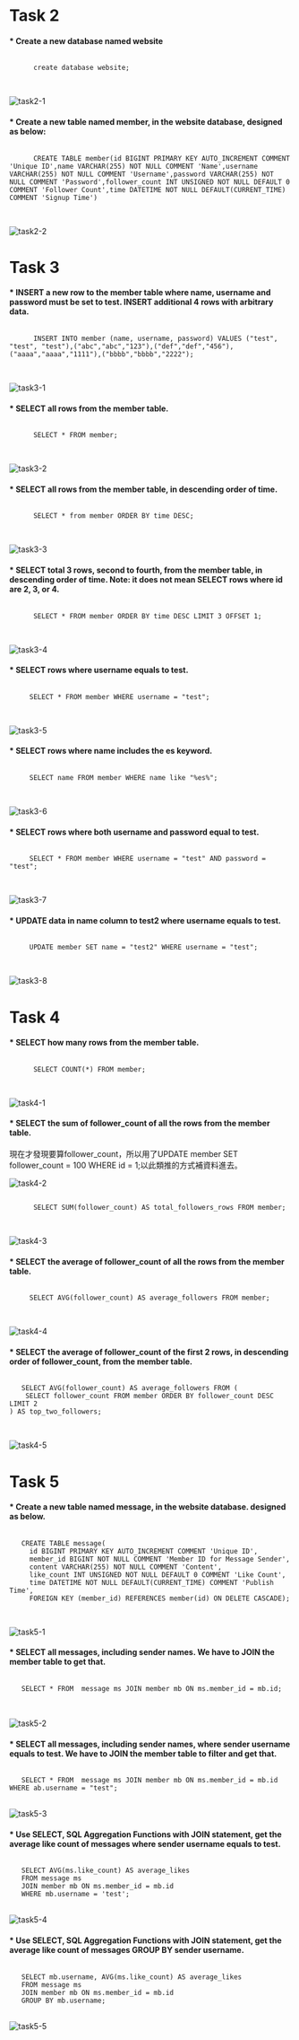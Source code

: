 # **Task 2**
   #### * Create a new database named website
   <pre><code>
      create database website;
   </code>
   </pre>
   
   ![task2-1](https://github.com/Amelia147957/Amelia147957.github.io/blob/main/WeHelp/Assignment_5/pic/task2-1.jpg)
   
   #### * Create a new table named member, in the website database, designed as below:
   <pre><code>
      CREATE TABLE member(id BIGINT PRIMARY KEY AUTO_INCREMENT COMMENT 'Unique ID',name VARCHAR(255) NOT NULL COMMENT 'Name',username VARCHAR(255) NOT NULL COMMENT 'Username',password VARCHAR(255) NOT NULL COMMENT 'Password',follower_count INT UNSIGNED NOT NULL DEFAULT 0 COMMENT 'Follower Count',time DATETIME NOT NULL DEFAULT(CURRENT_TIME) COMMENT 'Signup Time')
   </code>
   </pre>
   ![task2-2](https://github.com/Amelia147957/Amelia147957.github.io/blob/main/WeHelp/Assignment_5/pic/task2-2.jpg)
   
# **Task 3**
   #### * INSERT a new row to the member table where name, username and password must be set to test. INSERT additional 4 rows with arbitrary data.
   <pre><code>
      INSERT INTO member (name, username, password) VALUES ("test", "test", "test"),("abc","abc","123"),("def","def","456"),("aaaa","aaaa","1111"),("bbbb","bbbb","2222");
   </code>
   </pre>
   
   ![task3-1](https://github.com/Amelia147957/Amelia147957.github.io/blob/main/WeHelp/Assignment_5/pic/task3-1.jpg)
   
   #### * SELECT all rows from the member table.
   <pre><code>
      SELECT * FROM member;
   </code>
   </pre>
   
   ![task3-2](https://github.com/Amelia147957/Amelia147957.github.io/blob/main/WeHelp/Assignment_5/pic/task3-2.jpg)
   
   #### * SELECT all rows from the member table, in descending order of time.
   <pre><code>
      SELECT * from member ORDER BY time DESC;
   </code>
   </pre>
   
   ![task3-3](https://github.com/Amelia147957/Amelia147957.github.io/blob/main/WeHelp/Assignment_5/pic/task3-4.jpg)
   
   #### * SELECT total 3 rows, second to fourth, from the member table, in descending order of time. Note: it does not mean SELECT rows where id are 2, 3, or 4.
   <pre><code>
      SELECT * FROM member ORDER BY time DESC LIMIT 3 OFFSET 1;
   </code>
   </pre>
   
   ![task3-4]()
   
  #### * SELECT rows where username equals to test.
  <pre><code>
     SELECT * FROM member WHERE username = "test";
  </code>
  </pre>
  
  ![task3-5]()
  
  #### * SELECT rows where name includes the es keyword.
  <pre><code>
     SELECT name FROM member WHERE name like "%es%";
   </code>
  </pre>
  
  ![task3-6](https://github.com/Amelia147957/Amelia147957.github.io/blob/main/WeHelp/Assignment_5/pic/task3-6.jpg)
  
  #### * SELECT rows where both username and password equal to test.
  <pre><code>
     SELECT * FROM member WHERE username = "test" AND password = "test";
  </code>
  </pre>
  
  ![task3-7](https://github.com/Amelia147957/Amelia147957.github.io/blob/main/WeHelp/Assignment_5/pic/task3-7.jpg)
  
  #### * UPDATE data in name column to test2 where username equals to test.
  <pre><code>
     UPDATE member SET name = "test2" WHERE username = "test";
  </code>
  </pre>
  
   ![task3-8](https://github.com/Amelia147957/Amelia147957.github.io/blob/main/WeHelp/Assignment_5/pic/task3-8.jpg)
   
   # **Task 4**
   #### * SELECT how many rows from the member table.
   <pre><code>
      SELECT COUNT(*) FROM member;
   </code>
  </pre>
  
  ![task4-1](https://github.com/Amelia147957/Amelia147957.github.io/blob/main/WeHelp/Assignment_5/pic/task4-1.jpg)
  
  #### * SELECT the sum of follower_count of all the rows from the member table.
現在才發現要算follower_count，所以用了UPDATE member SET follower_count = 100 WHERE id = 1;以此類推的方式補資料進去。

   ![task4-2](https://github.com/Amelia147957/Amelia147957.github.io/blob/main/WeHelp/Assignment_5/pic/task4-2.jpg)
   
   <pre><code>
      SELECT SUM(follower_count) AS total_followers_rows FROM member;
   </code>
  </pre>
  
  ![task4-3](https://github.com/Amelia147957/Amelia147957.github.io/blob/main/WeHelp/Assignment_5/pic/task4-3.jpg)
  
  #### * SELECT the average of follower_count of all the rows from the member table.
  <pre><code>
     SELECT AVG(follower_count) AS average_followers FROM member;
   </code>
  </pre>
  
  ![task4-4](https://github.com/Amelia147957/Amelia147957.github.io/blob/main/WeHelp/Assignment_5/pic/task4-4.jpg)
  
 #### * SELECT the average of follower_count of the first 2 rows, in descending order of follower_count, from the member table.
 <pre><code>
   SELECT AVG(follower_count) AS average_followers FROM (
    SELECT follower_count FROM member ORDER BY follower_count DESC LIMIT 2
) AS top_two_followers;
   </code>
  </pre>
  
  ![task4-5](https://github.com/Amelia147957/Amelia147957.github.io/blob/main/WeHelp/Assignment_5/pic/task4-5.jpg)
  
 # **Task 5**
 #### * Create a new table named message, in the website database. designed as below.
 <pre><code>
   CREATE TABLE message(
     id BIGINT PRIMARY KEY AUTO_INCREMENT COMMENT 'Unique ID',
     member_id BIGINT NOT NULL COMMENT 'Member ID for Message Sender',
     content VARCHAR(255) NOT NULL COMMENT 'Content',
     like_count INT UNSIGNED NOT NULL DEFAULT 0 COMMENT 'Like Count',
     time DATETIME NOT NULL DEFAULT(CURRENT_TIME) COMMENT 'Publish Time',
     FOREIGN KEY (member_id) REFERENCES member(id) ON DELETE CASCADE);
   </code>
  </pre>
  
  ![task5-1](https://github.com/Amelia147957/Amelia147957.github.io/blob/main/WeHelp/Assignment_5/pic/task5-1.jpg)
#### * SELECT all messages, including sender names. We have to JOIN the member table to get that.
<pre><code>
   SELECT * FROM  message ms JOIN member mb ON ms.member_id = mb.id;
</code>
  </pre>

![task5-2](https://github.com/Amelia147957/Amelia147957.github.io/blob/main/WeHelp/Assignment_5/pic/task5-2.jpg)

#### * SELECT all messages, including sender names, where sender username equals to test. We have to JOIN the member table to filter and get that.
<pre><code>
   SELECT * FROM  message ms JOIN member mb ON ms.member_id = mb.id WHERE ab.username = "test";
</code>
</pre>

![task5-3](https://github.com/Amelia147957/Amelia147957.github.io/blob/main/WeHelp/Assignment_5/pic/task5-3.jpg)

#### * Use SELECT, SQL Aggregation Functions with JOIN statement, get the average like count of messages where sender username equals to test.
<pre><code>
   SELECT AVG(ms.like_count) AS average_likes
   FROM message ms
   JOIN member mb ON ms.member_id = mb.id
   WHERE mb.username = 'test';
</code>
</pre>

![task5-4](https://github.com/Amelia147957/Amelia147957.github.io/blob/main/WeHelp/Assignment_5/pic/task5-4.jpg)

#### * Use SELECT, SQL Aggregation Functions with JOIN statement, get the average like count of messages GROUP BY sender username.
<pre><code>
   SELECT mb.username, AVG(ms.like_count) AS average_likes
   FROM message ms
   JOIN member mb ON ms.member_id = mb.id
   GROUP BY mb.username;
</code>
</pre>

![task5-5](https://github.com/Amelia147957/Amelia147957.github.io/blob/main/WeHelp/Assignment_5/pic/task5-5.jpg)
   



